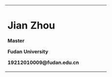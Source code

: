 <table border="0">
  <tr>
    <td width="75%">
      <h1>Jian Zhou</h1>
      <p><b>Master</b></p>
      <p><b>Fudan University</b></p>
      <p><b>19212010009@fudan.edu.cn</b></p>
    </td>
   
  </tr>
</table>

